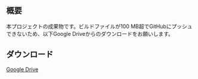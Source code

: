 ## 概要
本プロジェクトの成果物です。ビルドファイルが100 MB超でGitHubにプッシュできないため、以下Google Driveからのダウンロードをお願いします。

## ダウンロード
[Google Drive](https://drive.google.com/drive/folders/1_t0FqzI_503Ihc39Fqb_0om8bf9w3B1y?usp=sharing)
